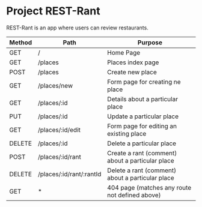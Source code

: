 # Project REST-Rant

REST-Rant is an app where users can review restaurants.


| Method | Path | Purpose |
| -------- | -------- | -------- |
| GET | / | Home Page |
| GET | /places | Places index page |
| POST | /places | Create new place |
| GET | /places/new | Form page for creating ne place |
| GET | /places/:id | Details about a particular place
| PUT | /places/:id | Update a particular place |
| GET | /places/:id/edit | Form page for editing an existing place |
| DELETE | /places/:id | Delete a particular place |
| POST | /places/:id/rant | Create a rant (comment) about a particular place |
| DELETE | /places/:id/rant/:rantId | Delete a rant (comment) about a particular place |
| GET | * | 404 page (matches any route not defined above)




